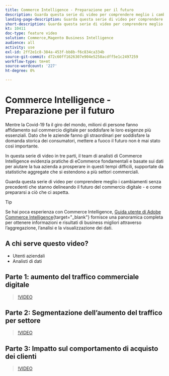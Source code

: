 ```yaml
---
title: Commerce Intelligence - Preparazione per il futuro
description: Guarda questa serie di video per comprendere meglio i cambiamenti senza precedenti che plasmano il futuro del commercio digitale.
landing-page-description: Guarda questa serie di video per comprendere meglio i cambiamenti senza precedenti che plasmano il futuro del commercio digitale.
short-description: Guarda questa serie di video per comprendere meglio i cambiamenti senza precedenti che plasmano il futuro del commercio digitale.
kt: 10411
doc-type: feature video
solution: Commerce,Magento Business Intelligence
audience: all
activity: use
exl-id: 2ff2e1c8-384a-453f-bb8b-f6c834ca334b
source-git-commit: d72c60ff1626307e904e5258acdff5e1c2497259
workflow-type: tm+mt
source-wordcount: '227'
ht-degree: 0%

---
```


# Commerce Intelligence - Preparazione per il futuro

Mentre la Covid-19 fa il giro del mondo, milioni di persone fanno affidamento sul commercio digitale per soddisfare le loro esigenze più essenziali. Dato che le aziende fanno gli straordinari per soddisfare la domanda storica dei consumatori, mettere a fuoco il futuro non è mai stato così importante.

In questa serie di video in tre parti, il team di analisti di Commerce Intelligence evidenzia pratiche di eCommerce fondamentali e basate sui dati per aiutare la tua azienda a prosperare in questi tempi difficili, supportate da statistiche aggregate che si estendono a più settori commerciali.

Guarda questa serie di video per comprendere meglio i cambiamenti senza precedenti che stanno delineando il futuro del commercio digitale - e come prepararsi a ciò che ci aspetta.

>[!TIP]
>
>Se hai poca esperienza con Commerce Intelligence, [Guida utente di Adobe Commerce Intelligence](https://experienceleague.adobe.com/docs/commerce-business-intelligence/mbi/guide-overview.html){target="_blank"} fornisce una panoramica completa per ottenere informazioni e risultati di business migliori attraverso l’aggregazione, l’analisi e la visualizzazione dei dati.

## A chi serve questo video?

- Utenti aziendali
- Analisti di dati

## Parte 1: aumento del traffico commerciale digitale

>[!VIDEO](https://video.tv.adobe.com/v/342498?quality=12&learn=on)

## Parte 2: Segmentazione dell’aumento del traffico per settore

>[!VIDEO](https://video.tv.adobe.com/v/342499?quality=12&learn=on)

## Parte 3: Impatto sul comportamento di acquisto dei clienti

>[!VIDEO](https://video.tv.adobe.com/v/342500?quality=12&learn=on)
